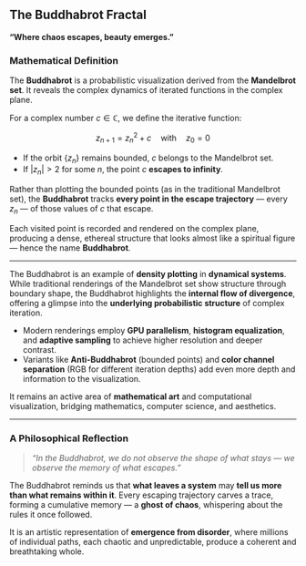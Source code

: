 ## The Buddhabrot Fractal

**“Where chaos escapes, beauty emerges.”**

### Mathematical Definition

The **Buddhabrot** is a probabilistic visualization derived from the **Mandelbrot set**. It reveals the complex dynamics of iterated functions in the complex plane.

For a complex number $c \in \mathbb{C}$, we define the iterative function:

$$
z_{n+1} = z_n^2 + c \quad \text{with} \quad z_0 = 0
$$

- If the orbit $\{z_n\}$ remains bounded, $c$ belongs to the Mandelbrot set.
- If $|z_n| > 2$ for some $n$, the point $c$ **escapes to infinity**.

Rather than plotting the bounded points (as in the traditional Mandelbrot set), the **Buddhabrot** tracks **every point in the escape trajectory** — every $z_n$ — of those values of $c$ that escape.

Each visited point is recorded and rendered on the complex plane, producing a dense, ethereal structure that looks almost like a spiritual figure — hence the name **Buddhabrot**.

---

The Buddhabrot is an example of **density plotting** in **dynamical systems**. While traditional renderings of the Mandelbrot set show structure through boundary shape, the Buddhabrot highlights the **internal flow of divergence**, offering a glimpse into the **underlying probabilistic structure** of complex iteration.

- Modern renderings employ **GPU parallelism**, **histogram equalization**, and **adaptive sampling** to achieve higher resolution and deeper contrast.
- Variants like **Anti-Buddhabrot** (bounded points) and **color channel separation** (RGB for different iteration depths) add even more depth and information to the visualization.

It remains an active area of **mathematical art** and computational visualization, bridging mathematics, computer science, and aesthetics.

---

### A Philosophical Reflection

> *“In the Buddhabrot, we do not observe the shape of what stays — we observe the memory of what escapes.”*

The Buddhabrot reminds us that **what leaves a system** may **tell us more than what remains within it**. Every escaping trajectory carves a trace, forming a cumulative memory — a **ghost of chaos**, whispering about the rules it once followed.

It is an artistic representation of **emergence from disorder**, where millions of individual paths, each chaotic and unpredictable, produce a coherent and breathtaking whole.
